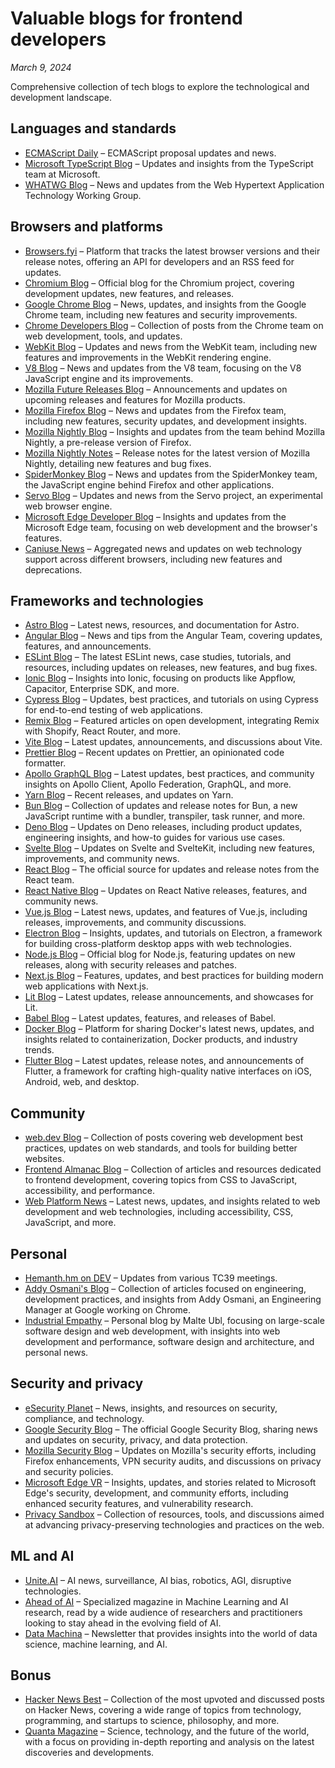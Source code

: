 # Valuable blogs for frontend developers

_March 9, 2024_

Comprehensive collection of tech blogs to explore the technological and development landscape.

## Languages and standards

* [ECMAScript Daily](https://ecmascript-daily.github.io/) – ECMAScript proposal updates and news.
* [Microsoft TypeScript Blog](https://devblogs.microsoft.com/typescript/) – Updates and insights from the TypeScript team at Microsoft.
* [WHATWG Blog](https://blog.whatwg.org/) – News and updates from the Web Hypertext Application Technology Working Group.

## Browsers and platforms

* [Browsers.fyi](https://www.browsers.fyi/) – Platform that tracks the latest browser versions and their release notes, offering an API for developers and an RSS feed for updates.
* [Chromium Blog](https://blog.chromium.org) – Official blog for the Chromium project, covering development updates, new features, and releases.
* [Google Chrome Blog](https://blog.google/products/chrome/) – News, updates, and insights from the Google Chrome team, including new features and security improvements.
* [Chrome Developers Blog](https://developer.chrome.com/blog/) – Collection of posts from the Chrome team on web development, tools, and updates.
* [WebKit Blog](https://webkit.org/blog/) – Updates and news from the WebKit team, including new features and improvements in the WebKit rendering engine.
* [V8 Blog](https://v8.dev/blog) – News and updates from the V8 team, focusing on the V8 JavaScript engine and its improvements.
* [Mozilla Future Releases Blog](https://blog.mozilla.org/futurereleases/) – Announcements and updates on upcoming releases and features for Mozilla products.
* [Mozilla Firefox Blog](https://blog.mozilla.org/en/category/products/firefox/) – News and updates from the Firefox team, including new features, security updates, and development insights.
* [Mozilla Nightly Blog](https://blog.nightly.mozilla.org/) – Insights and updates from the team behind Mozilla Nightly, a pre-release version of Firefox.
* [Mozilla Nightly Notes](https://www.mozilla.org/en-US/firefox/nightly/notes/) – Release notes for the latest version of Mozilla Nightly, detailing new features and bug fixes.
* [SpiderMonkey Blog](https://spidermonkey.dev/blog/) – News and updates from the SpiderMonkey team, the JavaScript engine behind Firefox and other applications.
* [Servo Blog](https://servo.org/blog/) – Updates and news from the Servo project, an experimental web browser engine.
* [Microsoft Edge Developer Blog](https://blogs.windows.com/msedgedev/) – Insights and updates from the Microsoft Edge team, focusing on web development and the browser's features.
* [Caniuse News](https://caniuse.com/ciu/news) – Aggregated news and updates on web technology support across different browsers, including new features and deprecations.

## Frameworks and technologies

* [Astro Blog](https://astro.build/blog) – Latest news, resources, and documentation for Astro.
* [Angular Blog](https://blog.angular.io/) – News and tips from the Angular Team, covering updates, features, and announcements.
* [ESLint Blog](https://eslint.org/blog/) – The latest ESLint news, case studies, tutorials, and resources, including updates on releases, new features, and bug fixes.
* [Ionic Blog](https://ionic.io/blog/) – Insights into Ionic, focusing on products like Appflow, Capacitor, Enterprise SDK, and more.
* [Cypress Blog](https://www.cypress.io/blog) – Updates, best practices, and tutorials on using Cypress for end-to-end testing of web applications.
* [Remix Blog](https://remix.run/blog/) – Featured articles on open development, integrating Remix with Shopify, React Router, and more.
* [Vite Blog](https://vitejs.dev/blog) – Latest updates, announcements, and discussions about Vite.
* [Prettier Blog](https://prettier.io/blog/) – Recent updates on Prettier, an opinionated code formatter.
* [Apollo GraphQL Blog](https://www.apollographql.com/blog/) – Latest updates, best practices, and community insights on Apollo Client, Apollo Federation, GraphQL, and more.
* [Yarn Blog](https://yarnpkg.com/blog/) – Recent releases, and updates on Yarn.
* [Bun Blog](https://bun.sh/blog) – Collection of updates and release notes for Bun, a new JavaScript runtime with a bundler, transpiler, task runner, and more.
* [Deno Blog](https://deno.com/blog) – Updates on Deno releases, including product updates, engineering insights, and how-to guides for various use cases.
* [Svelte Blog](https://svelte.dev/blog/) – Updates on Svelte and SvelteKit, including new features, improvements, and community news.
* [React Blog](https://react.dev/blog/) – The official source for updates and release notes from the React team.
* [React Native Blog](https://reactnative.dev/blog/) – Updates on React Native releases, features, and community news.
* [Vue.js Blog](https://blog.vuejs.org/) – Latest news, updates, and features of Vue.js, including releases, improvements, and community discussions.
* [Electron Blog](https://www.electronjs.org/blog/) – Insights, updates, and tutorials on Electron, a framework for building cross-platform desktop apps with web technologies.
* [Node.js Blog](https://nodejs.org/blog/) – Official blog for Node.js, featuring updates on new releases, along with security releases and patches.
* [Next.js Blog](https://nextjs.org/blog/) – Features, updates, and best practices for building modern web applications with Next.js.
* [Lit Blog](https://lit.dev/blog/) – Latest updates, release announcements, and showcases for Lit.
* [Babel Blog](https://babeljs.io/blog/) – Latest updates, features, and releases of Babel.
* [Docker Blog](https://www.docker.com/blog/) – Platform for sharing Docker's latest news, updates, and insights related to containerization, Docker products, and industry trends.
* [Flutter Blog](https://medium.com/flutter) – Latest updates, release notes, and announcements of Flutter, a framework for crafting high-quality native interfaces on iOS, Android, web, and desktop.

## Community

* [web.dev Blog](https://web.dev/blog/) – Collection of posts covering web development best practices, updates on web standards, and tools for building better websites.
* [Frontend Almanac Blog](https://blog.frontend-almanac.com/) – Collection of articles and resources dedicated to frontend development, covering topics from CSS to JavaScript, accessibility, and performance.
* [Web Platform News](https://webplatform.news/) – Latest news, updates, and insights related to web development and web technologies, including accessibility, CSS, JavaScript, and more.

## Personal

* [Hemanth.hm on DEV](https://dev.to/hemanth) – Updates from various TC39 meetings.
* [Addy Osmani's Blog](https://addyosmani.com/blog/) – Collection of articles focused on engineering, development practices, and insights from Addy Osmani, an Engineering Manager at Google working on Chrome.
* [Industrial Empathy](https://www.industrialempathy.com/) – Personal blog by Malte Ubl, focusing on large-scale software design and web development, with insights into web development and performance, software design and architecture, and personal news.

## Security and privacy

* [eSecurity Planet](https://www.esecurityplanet.com/) – News, insights, and resources on security, compliance, and technology.
* [Google Security Blog](http://security.googleblog.com/) – The official Google Security Blog, sharing news and updates on security, privacy, and data protection.
* [Mozilla Security Blog](https://blog.mozilla.org/security/) – Updates on Mozilla's security efforts, including Firefox enhancements, VPN security audits, and discussions on privacy and security policies.
* [Microsoft Edge VR](https://microsoftedge.github.io/edgevr/) – Insights, updates, and stories related to Microsoft Edge's security, development, and community efforts, including enhanced security features, and vulnerability research.
* [Privacy Sandbox](https://privacysandbox.com/) – Collection of resources, tools, and discussions aimed at advancing privacy-preserving technologies and practices on the web.

## ML and AI

* [Unite.AI](https://www.unite.ai/) – AI news, surveillance, AI bias, robotics, AGI, disruptive technologies.
* [Ahead of AI](https://magazine.sebastianraschka.com/) – Specialized magazine in Machine Learning and AI research, read by a wide audience of researchers and practitioners looking to stay ahead in the evolving field of AI.
* [Data Machina](https://datamachina.substack.com/) – Newsletter that provides insights into the world of data science, machine learning, and AI.

## Bonus

* [Hacker News Best](https://news.ycombinator.com/best) – Collection of the most upvoted and discussed posts on Hacker News, covering a wide range of topics from technology, programming, and startups to science, philosophy, and more.
* [Quanta Magazine](https://www.quantamagazine.org) – Science, technology, and the future of the world, with a focus on providing in-depth reporting and analysis on the latest discoveries and developments.

